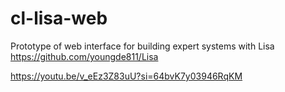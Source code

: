 # cl-lisa-web
Prototype of web interface for building expert systems with Lisa https://github.com/youngde811/Lisa


https://youtu.be/v_eEz3Z83uU?si=64bvK7y03946RqKM
